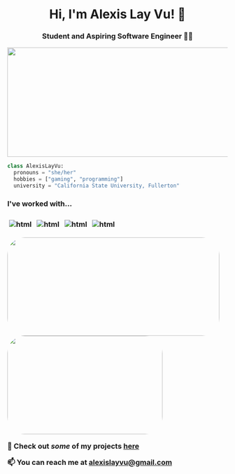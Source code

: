 <h1 align="center"> Hi, I'm Alexis Lay Vu! 👋 </h1>
<h3 align="center"> Student and Aspiring Software Engineer 👩‍💻 </h3>

<p align="center">
<img src=https://mir-s3-cdn-cf.behance.net/project_modules/max_1200/38094b95235473.5e92ecc4409a8.gif width="600" height="250"/>
</p>

```python
class AlexisLayVu: 
  pronouns = "she/her"
  hobbies = ["gaming", "programming"]
  university = "California State University, Fullerton"
```



<p align="left">

<h3> I've worked with... <h3>
<img src="https://img.shields.io/badge/C%2B%2B-00599C?style=for-the-badge&logo=c%2B%2B&logoColor=white" alt="html" style="vertical-align:top; margin:4px">
<img src="https://img.shields.io/badge/Python-3776AB?style=for-the-badge&logo=python&logoColor=white" alt="html" style="vertical-align:top; margin:4px">
<img src="https://img.shields.io/badge/MySQL-005C84?style=for-the-badge&logo=mysql&logoColor=white" alt="html" style="vertical-align:top; margin:4px">
<img src="https://img.shields.io/badge/PHP-777BB4?style=for-the-badge&logo=php&logoColor=white" alt="html"
style="vertical-align:top; margin:4px">
</p>

<p align="left">
<img width="485" height="225" src="https://github-readme-stats.vercel.app/api?username=alexislayvu&show_icons=true&theme=material-palenight&include_all_commits=true&hide=stars" style="border-radius:40px;">
<img width="355" height="225" src="https://github-readme-stats.vercel.app/api/top-langs/?username=alexislayvu&theme=material-palenight&layout=compact&exclude_repo=settings" style="border-radius:40px;">
</p>

<!--
<img width="355" height="225" src="https://github-readme-stats.vercel.app/api/top-langs/?username=alexislayvu&theme=tokyonight&layout=compact&exclude_repo=settings" style="border-radius:40px;">
-->

💼 Check out <em>some</em> of my projects [here](https://github.com/alexislayvu?tab=repositories)

📫 You can reach me at alexislayvu@gmail.com

<!--
**alexislayvu/alexislayvu** is a ✨ _special_ ✨ repository because its `README.md` (this file) appears on your GitHub profile.

Here are some ideas to get you started:

- 🔭 I’m currently working on ...
- 🌱 I’m currently learning ...
- 👯 I’m looking to collaborate on ...
- 🤔 I’m looking for help with ...
- 💬 Ask me about ...
- 📫 How to reach me: ...
- 😄 Pronouns:
- ⚡ Fun fact: ...
-->

